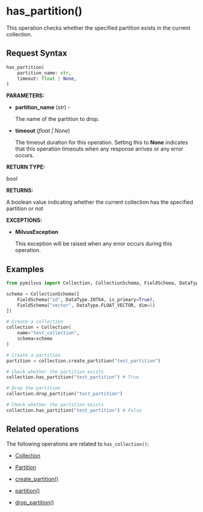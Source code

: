 # has_partition()

This operation checks whether the specified partition exists in the current collection.

## Request Syntax

```python
has_partition(
    partition_name: str, 
    timeout: float | None,
)
```

__PARAMETERS:__

- __partition_name__ (_str_) -

    The name of the partition to drop.

- __timeout__ (_float _|_ None_)  

    The timeout duration for this operation. Setting this to __None__ indicates that this operation timeouts when any response arrives or any error occurs.

__RETURN TYPE:__

_bool_

__RETURNS:__

A boolean value indicating whether the current collection has the specified partition or not

__EXCEPTIONS:__

- __MilvusException__

    This exception will be raised when any error occurs during this operation.

## Examples

```python
from pymilvus import Collection, CollectionSchema, FieldSchema, DataType

schema = CollectionSchema([
    FieldSchema("id", DataType.INT64, is_primary=True),
    FieldSchema("vector", DataType.FLOAT_VECTOR, dim=5)
])

# Create a collection
collection = Collection(
    name="test_collection",
    schema=schema
)

# Create a partition
partition = collection.create_partition("test_partition")

# Check whether the partition exists
collection.has_partition("test_partition") # True

# Drop the partition
collection.drop_partition("test_partition")

# Check whether the partition exists
collection.has_partition("test_partition") # False
```

## Related operations

The following operations are related to `has_collection()`:

- [Collection](./ORM/Collection.md)

- [Partition](./ORM/Partition.md)

- [create_partition()](./create_partition.md)

- [partition()](./partition.md)

- [drop_partition()](./drop_partition.md)


